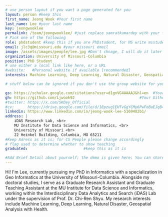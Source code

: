 ```yaml
---
# use person layout if you want a page generated for you
layout: person #keep this
first_name: Jeong Wook #Your first name
last_name: Lee #your last name
key: jeongwooklee
permalink: /team/jeongwooklee/ #just replace samratkumardey with your full name (lowercase)
# Pick one of the following
role: phdstudent #keep this if you are PhDstudent, for MS write msstudent
email: jlc3q@missouri.edu #your missouri email
image: /assets/images/people/lee.jpg #Don't chnage, I will do it later
organization: University of Missouri-Columbia 
position: PhD Student
# use either a local link like here, or a URL
#website:   #Personal website if available [recommended]
interests: Machine Learning, Deep Learning, Natural Disaster, Geospatial Analysis with Health

# stuff below can be ignored if you don't use the group website for your private website

gs: https://scholar.google.com/citations?user=d1gnVG4AAAAJ&hl=en  #Your Google Scholar
gh: https://github.com/Ljwook92                             #Your Github
#twitter: https://x.com/SKDey_Official                                                         # Your X
#cv:      https://drive.google.com/file/d/18pzuq1EHTvGgYCMp6PwFoBaEJqB4qc7b/view?usp=drive_link                                                       #Your Web CV/PDF Link
linkedin: https://www.linkedin.com/in/jeong-wook-lee-5169482b1/                 #Your Linkedin
address: |
    iDAS Research Lab, <br>
    MU Institute for Data Science and Informatics, <br>
    University of Missouri <br>
    22 Heinkel Building, Columbia, MO 65211 
#Keep Adress as it is; for CS People please change accordingly
# flag used to determine whether to show teaching
graduated:                         #keep this as it is

#Add Brief Detail about yourself; the demo is given here; You can share your own
---
```


Hi! I'm Lee, currently pursuing my PhD in Informatics with a specialization in Geo Informatics at the University of Missouri-Columbia. Alongside my doctoral studies, I serve as a Graduate Research Assistant and Graduate Teaching Assistant at the MU Institute for Data Science and Informatics, working within the Interdisciplinary Data Analytics and Search (iDAS) Lab under the supervision of Prof. Dr. Chi-Ren Shyu. My research interests include Machine Learning, Deep Learning, Natural Disaster, Geospatial Analysis with Health.
